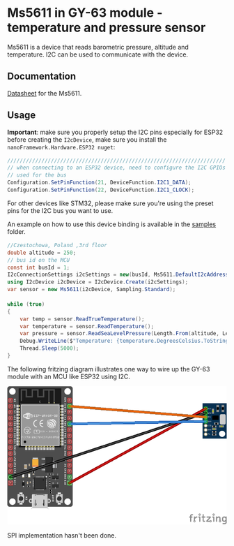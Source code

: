 # Ms5611 in GY-63 module - temperature and pressure sensor

Ms5611 is a device that reads barometric pressure, altitude and temperature. I2C can be used to communicate with the device.

## Documentation

[Datasheet](https://datasheetspdf.com/pdf-file/921406/measurement/MS5611-01BA03/1) for the Ms5611.

## Usage

**Important**: make sure you properly setup the I2C pins especially for ESP32 before creating the `I2cDevice`, make sure you install the `nanoFramework.Hardware.ESP32 nuget`:

```csharp
//////////////////////////////////////////////////////////////////////
// when connecting to an ESP32 device, need to configure the I2C GPIOs
// used for the bus
Configuration.SetPinFunction(21, DeviceFunction.I2C1_DATA);
Configuration.SetPinFunction(22, DeviceFunction.I2C1_CLOCK);
```

For other devices like STM32, please make sure you're using the preset pins for the I2C bus you want to use.

An example on how to use this device binding is available in the [samples](samples) folder.

```csharp
//Czestochowa, Poland ,3rd floor
double altitude = 250;
// bus id on the MCU
const int busId = 1;
I2cConnectionSettings i2cSettings = new(busId, Ms5611.DefaultI2cAddress);
using I2cDevice i2cDevice = I2cDevice.Create(i2cSettings);
var sensor = new Ms5611(i2cDevice, Sampling.Standard);

while (true)
{
    var temp = sensor.ReadTrueTemperature();
    var temperature = sensor.ReadTemperature();
    var pressure = sensor.ReadSeaLevelPressure(Length.From(altitude, LengthUnit.Meter));
    Debug.WriteLine($"Temperature: {temperature.DegreesCelsius.ToString("F")}\u00B0C, Pressure: {pressure.Hectopascals.ToString("F")}hPa");
    Thread.Sleep(5000);
}
```

The following fritzing diagram illustrates one way to wire up the GY-63 module with an MCU like ESP32 using I2C.

![ESP32 Breadboard diagram](Ms5611_bb.png)

SPI implementation hasn't been done.